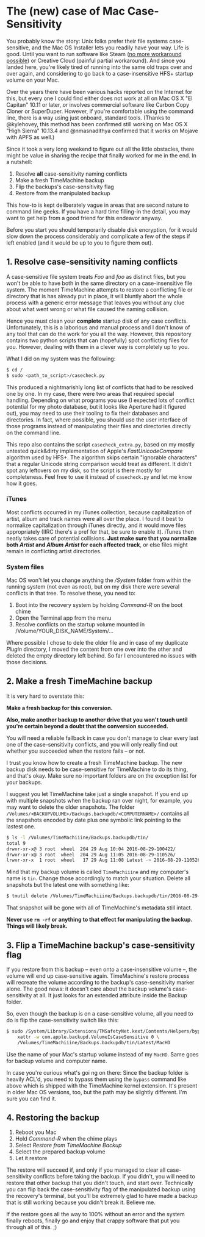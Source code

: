 # The (new) case of Mac Case-Sensitivity

You probably know the story: Unix folks prefer their file systems case-sensitive, and the Mac OS
Installer lets you readily have your way. Life is good. Until you want to run software like Steam
([no more workaround possible](https://steamcommunity.com/discussions/forum/2/1698294337767925853/)) or
Creative Cloud (painful partial workaround). And since you landed here, you're likely tired of running
into the same old traps over and over again, and considering to go back to a case-insensitive HFS+ startup
volume on your Mac.

Over the years there have been various hacks reported on the Internet for this, but every one I could find
either does not work at all on Mac OS X "El Capitan" 10.11 or later, or involves commercial software
like Carbon Copy Cloner or SuperDuper. However, if you're comfortable using the command line, there
is a way using just onboard, standard tools. (Thanks to @kylehovey, this method has been confirmed
still working on Mac OS X "High Sierra" 10.13.4 and @nmasnadithya confirmed that it works on Mojave with APFS as well.)

Since it took a very long weekend to figure out all the little obstacles, there might be value in
sharing the recipe that finally worked for me in the end. In a nutshell:

 1. Resolve **all** case-sensitivity naming conflicts
 2. Make a fresh TimeMachine backup
 3. Flip the backups's case-sensitivity flag
 4. Restore from the manipulated backup

This how-to is kept deliberately vague in areas that are second nature to command line geeks. If you
have a hard time filling-in the detail, you may want to get help from a good friend for this
endeavor anyway.

Before you start you should temporarily disable disk encryption, for it would slow down the process
considerably and complicate a few of the steps if left enabled (and it would be up to you to figure them out).

## 1. Resolve case-sensitivity naming conflicts

A case-sensitive file system treats *Foo* and *foo* as distinct files, but you won't be able to have
both in the same directory on a case-insensitive file system. The moment TimeMachine attempts to restore a
conflicting file or directory that is has already put in place, it will bluntly abort the whole process with
a generic error message that leaves you without any clue about what went wrong or what file caused the
naming collision.

Hence you must clean your **complete** startup disk of any case conflicts. Unfortunately, this is a
laborious and manual process and I don't know of any tool that can do the work for you all the way.
However, this repository contains two python scripts that can (hopefully) spot conflicting files
for you. However, dealing with them in a clever way is completely up to you.

What I did on my system was the following:

```bash
$ cd /
$ sudo <path_to_script>/casecheck.py
```

This produced a nightmarishly long list of conflicts that had to be resolved one by one. In my case,
there were two areas that required special handling. Depending on what programs you use (I expected
lots of conflict potential for my photo database, but it looks like Aperture had it figured out), you
may need to use their tooling to fix their databases and directories. In fact, where possible, you
should use the user interface of those programs instead of manipulating their files and directories
directly on the command line.

This repo also contains the script ```casecheck_extra.py```, based on my mostly untested quick&dirty
implementation of Apple's *FastUnicodeCompare* algorithm used by HFS+. The algorithm
skips certain "ignorable characters" that a regular Unicode string comparison would treat as different.
It didn't spot any leftovers on my disk, so the script is there mostly for completeness. Feel free to
use it instead of ```casecheck.py``` and let me know how it goes.

### iTunes

Most conflicts occurred in my iTunes collection, because capitalization of artist, album and track names
were all over the place. I found it best to normalize capitalization through iTunes directly, and it
would move files appropriately (IIRC there's a pref for that, be sure to enable it). iTunes then neatly takes
care of potential collisions. **Just make sure that you normalize both *Artist* and *Album Artist* for each
affected track**, or else files might remain in conflicting artist directories.

### System files

Mac OS won't let you change anything the */System* folder from within the running system (not even as root),
but on my disk there were several conflicts in that tree. To resolve these, you need to:

 1. Boot into the recovery system by holding *Command-R* on the boot chime
 1. Open the Terminal app from the menu
 1. Resolve conflicts on the startup volume mounted in /Volume/YOUR_DISK_NAME/System/...

Where possible I chose to dele the older file and in case of my duplicate *Plugin* directory, I
moved the content from one over into the other and deleted the empty directory left behind. So far I
encountered no issues with those decisions.

## 2. Make a fresh TimeMachine backup

It is very hard to overstate this:

**Make a fresh backup for this conversion.**

**Also, make another backup to another drive that you won't touch until you're certain beyond a doubt
that the conversion succeeded.**

You will need a reliable fallback in case you don't manage to clear every last one of the
case-sensitivity conflicts, and you will only really find out whether you succeeded when the restore
fails – or not.

I trust you know how to create a fresh TimeMachine backup. The new backup disk needs to be
case-sensitive for TimeMachine to do its thing, and that's okay. Make sure no important folders
are on the exception list for your backups.

I suggest you let TimeMachine take just a single snapshot. If you end up with multiple snapshots
when the backup ran over night, for example, you may want to delete the older snapshots. The folder
`/Volumes/<BACKUPVOLUME>/Backups.backupdb/<COMPUTERNAME>/` contains all the snapshots encoded by
date plus one symbolic link pointing to the lastest one.

```bash
$ ls -l /Volumes/TimeMachiiine/Backups.backupdb/tin/
total 9
drwxr-xr-x@ 3 root  wheel  204 29 Aug 10:04 2016-08-29-100422/
drwxr-xr-x@ 3 root  wheel  204 29 Aug 11:05 2016-08-29-110526/
lrwxr-xr-x  1 root  wheel   17 29 Aug 11:08 Latest -> 2016-08-29-110526
```

Mind that my backup volume is called ``TimeMachiiine`` and my computer's name is ``tin``. Change
those accordingly to match your situation. Delete all snapshots but the latest one with something
like:

```bash
$ tmutil delete /Volumes/TimeMachiiine/Backups.backupdb/tin/2016-08-29-100422
```

That snapshot will be gone with all of TimeMachine's metadata still intact.

**Never use ``rm -rf`` or anything to that effect for manipulating the backup. Things will likely break.**

## 3. Flip a TimeMachine backup's case-sensitivity flag

If you restore from this backup – even onto a case-insensitive volume –, the volume will end up
case-sensitive again. TimeMachine's restore process will recreate the volume according to the
backup's case-sensitivity marker alone. The good news: it doesn't care about the backup volume's
case-sensitivity at all. It just looks for an extended attribute inside the Backup folder.

So, even though the backup is on a case-sensitive volume, all you need to do is flip the
case-sensitivity switch like this:

```bash
$ sudo /System/Library/Extensions/TMSafetyNet.kext/Contents/Helpers/bypass \
    xattr -w com.apple.backupd.VolumeIsCaseSensitive 0 \
    /Volumes/TimeMachiiine/Backups.backupdb/tin/Latest/MacHD
```

Use the name of your Mac's startup volume instead of my ``MacHD``. Same goes for backup volume
and computer name.

In case you're curious what's goi ng on there: Since the backup folder is heavily ACL'd, you need to
bypass them using the ``bypass`` command like above which is shipped with the TimeMachine kernel extension.
It's present in older Mac OS versions, too, but the path may be slightly different. I'm sure
you can find it.

## 4. Restoring the backup

 1. Reboot you Mac
 1. Hold *Command-R* when the chime plays
 1. Select *Restore from TimeMachine Backup*
 1. Select the prepared backup volume
 1. Let it restore

The restore will succeed if, and only if you managed to clear all case-sensitivity conflicts before
taking the backup. If you didn't, you will need to restore that other backup that you didn't
touch, and start over. Technically you can flip back the case-sensitivity flag of the
manipulated backup using the recovery's terminal, but you'll be extremely glad to have made
a backup that is still working because you didn't break it. Believe me.

If the restore goes all the way to 100% without an error and the system finally reboots,
finally go and enjoy that crappy software that put you through all of this. ;)
